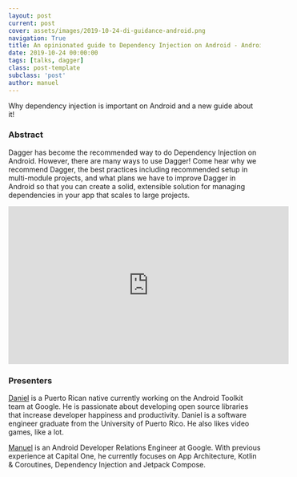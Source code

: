 ```yaml
---
layout: post
current: post
cover: assets/images/2019-10-24-di-guidance-android.png
navigation: True
title: An opinionated guide to Dependency Injection on Android - Android Developer Summit 2019
date: 2019-10-24 00:00:00
tags: [talks, dagger]
class: post-template
subclass: 'post'
author: manuel
---
```


Why dependency injection is important on Android and a new guide about it!

### Abstract

Dagger has become the recommended way to do Dependency Injection on Android. However, there are many ways to use Dagger! Come hear why we recommend Dagger, the best practices including recommended setup in multi-module projects, and what plans we have to improve Dagger in Android so that you can create a solid, extensible solution for managing dependencies in your app that scales to large projects.

<iframe width="560" height="315" src="https://www.youtube.com/embed/o-ins1nvbDg" frameborder="0" allow="accelerometer; autoplay; clipboard-write; encrypted-media; gyroscope; picture-in-picture" allowfullscreen></iframe>

### Presenters

[Daniel](https://twitter.com/danyaguacate) is a Puerto Rican native currently working on the Android Toolkit team at Google. He is passionate about developing open source libraries that increase developer happiness and productivity. Daniel is a software engineer graduate from the University of Puerto Rico. He also likes video games, like a lot.

[Manuel](https://twitter.com/manuelvicnt) is an Android Developer Relations Engineer at Google. With previous experience at Capital One, he currently focuses on App Architecture, Kotlin & Coroutines, Dependency Injection and Jetpack Compose.